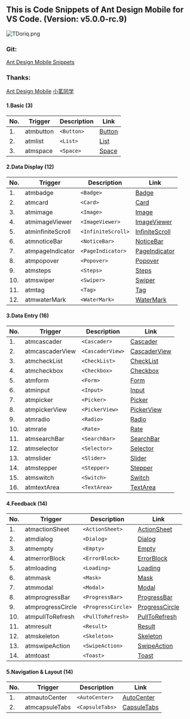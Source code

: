 ## This is Code Snippets of Ant Design Mobile for VS Code. (Version: v5.0.0-rc.9)

![TDoriq.png](https://s4.ax1x.com/2021/12/27/TDoriq.png)

### Git:

[Ant Design Mobile Snippets](https://github.com/yhsy/ant-design-mobile-snippets)

### Thanks:

[Ant Design Mobile](https://mobile.ant.design/zh)
[小茗同学](http://blog.haoji.me/vscode-plugin-overview.html)

#### 1.Basic (3)

| No. | Trigger   | Description | Link                                                     |
| --- | --------- | ----------- | -------------------------------------------------------- |
| 1.  | atmbutton | `<Button>`  | [Button](https://mobile.ant.design/zh/components/button) |
| 2.  | atmlist   | `<List>`    | [List](https://mobile.ant.design/zh/components/list)     |
| 3.  | atmspace  | `<Space>`   | [Space](https://mobile.ant.design/zh/components/space)   |

#### 2.Data Display (12)

| No. | Trigger           | Description        | Link                                                                      |
| --- | ----------------- | ------------------ | ------------------------------------------------------------------------- |
| 1.  | atmbadge          | `<Badge>`          | [Badge](https://mobile.ant.design/zh/components/badge)                    |
| 2.  | atmcard           | `<Card>`           | [Card](https://mobile.ant.design/zh/components/card)                      |
| 3.  | atmimage          | `<Image>`          | [Image](https://mobile.ant.design/zh/components/image)                    |
| 4.  | atmimageViewer    | `<ImageViewer>`    | [ImageViewer](https://mobile.ant.design/zh/components/image-viewer)       |
| 5.  | atminfiniteScroll | `<InfiniteScroll>` | [InfiniteScroll](https://mobile.ant.design/zh/components/infinite-scroll) |
| 6.  | atmnoticeBar      | `<NoticeBar>`      | [NoticeBar](https://mobile.ant.design/zh/components/notice-bar)           |
| 7.  | atmpageIndicator  | `<PageIndicator>`  | [PageIndicator](https://mobile.ant.design/zh/components/page-indicator)   |
| 8.  | atmpopover        | `<Popover>`        | [Popover](https://mobile.ant.design/zh/components/popover)                |
| 9.  | atmsteps          | `<Steps>`          | [Steps](https://mobile.ant.design/zh/components/steps)                    |
| 10. | atmswiper         | `<Swiper>`         | [Swiper](https://mobile.ant.design/zh/components/swiper)                  |
| 11. | atmtag            | `<Tag>`            | [Tag](https://mobile.ant.design/zh/components/tag)                        |
| 12. | atmwaterMark      | `<WaterMark>`      | [WaterMark](https://mobile.ant.design/zh/components/water-mark)           |

#### 3.Data Entry (16)

| No. | Trigger         | Description      | Link                                                                  |
| --- | --------------- | ---------------- | --------------------------------------------------------------------- |
| 1.  | atmcascader     | `<Cascader>`     | [Cascader](https://mobile.ant.design/zh/components/cascader)          |
| 2.  | atmcascaderView | `<CascaderView>` | [CascaderView](https://mobile.ant.design/zh/components/cascader-view) |
| 3.  | atmcheckList    | `<CheckList>`    | [CheckList](https://mobile.ant.design/zh/components/check-list)       |
| 4.  | atmcheckbox     | `<Checkbox>`     | [Checkbox](https://mobile.ant.design/zh/components/checkbox)          |
| 5.  | atmform         | `<Form>`         | [Form](https://mobile.ant.design/zh/components/form)                  |
| 6.  | atminput        | `<Input>`        | [Input](https://mobile.ant.design/zh/components/input)                |
| 7.  | atmpicker       | `<Picker>`       | [Picker](https://mobile.ant.design/zh/components/picker)              |
| 8.  | atmpickerView   | `<PickerView>`   | [PickerView](https://mobile.ant.design/zh/components/picker-view)     |
| 9.  | atmradio        | `<Radio>`        | [Radio](https://mobile.ant.design/zh/components/radio)                |
| 10. | atmrate         | `<Rate>`         | [Rate](https://mobile.ant.design/zh/components/rate)                  |
| 11. | atmsearchBar    | `<SearchBar>`    | [SearchBar](https://mobile.ant.design/zh/components/search-bar)       |
| 12. | atmselector     | `<Selector>`     | [Selector](https://mobile.ant.design/zh/components/selector)          |
| 13. | atmslider       | `<Slider>`       | [Slider](https://mobile.ant.design/zh/components/slider)              |
| 14. | atmstepper      | `<Stepper>`      | [Stepper](https://mobile.ant.design/zh/components/stepper)            |
| 15. | atmswitch       | `<Switch>`       | [Switch](https://mobile.ant.design/zh/components/switch)              |
| 16. | atmtextArea     | `<TextArea>`     | [TextArea](https://mobile.ant.design/zh/components/text-area)         |

#### 4.Feedback (14)

| No. | Trigger           | Description        | Link                                                                      |
| --- | ----------------- | ------------------ | ------------------------------------------------------------------------- |
| 1.  | atmactionSheet    | `<ActionSheet>`    | [ActionSheet](https://mobile.ant.design/zh/components/action-sheet)       |
| 2.  | atmdialog         | `<Dialog>`         | [Dialog](https://mobile.ant.design/zh/components/dialog)                  |
| 3.  | atmempty          | `<Empty>`          | [Empty](https://mobile.ant.design/zh/components/empty)                    |
| 4.  | atmerrorBlock     | `<ErrorBlock>`     | [ErrorBlock](https://mobile.ant.design/zh/components/error-block)         |
| 5.  | atmloading        | `<Loading>`        | [Loading](https://mobile.ant.design/zh/components/loading)                |
| 6.  | atmmask           | `<Mask>`           | [Mask](https://mobile.ant.design/zh/components/mask)                      |
| 7.  | atmmodal          | `<Modal>`          | [Modal](https://mobile.ant.design/zh/components/modal)                    |
| 8.  | atmprogressBar    | `<ProgressBar>`    | [ProgressBar](https://mobile.ant.design/zh/components/progress-bar)       |
| 9.  | atmprogressCircle | `<ProgressCircle>` | [ProgressCircle](https://mobile.ant.design/zh/components/progress-circle) |
| 10. | atmpullToRefresh  | `<PullToRefresh>`  | [PullToRefresh](https://mobile.ant.design/zh/components/pull-to-refresh)  |
| 11. | atmresult         | `<Result>`         | [Result](https://mobile.ant.design/zh/components/result)                  |
| 12. | atmskeleton       | `<Skeleton>`       | [Skeleton](https://mobile.ant.design/zh/components/skeleton)              |
| 13. | atmswipeAction    | `<SwipeAction>`    | [SwipeAction](https://mobile.ant.design/zh/components/swipe-action)       |
| 14. | atmtoast          | `<Toast>`          | [Toast](https://mobile.ant.design/zh/components/toast)                    |

#### 5.Navigation & Layout (14)

| No. | Trigger        | Description     | Link                                                                |
| --- | -------------- | --------------- | ------------------------------------------------------------------- |
| 1.  | atmautoCenter  | `<AutoCenter>`  | [AutoCenter](https://mobile.ant.design/zh/components/auto-center)   |
| 2.  | atmcapsuleTabs | `<CapsuleTabs>` | [CapsuleTabs](https://mobile.ant.design/zh/components/capsule-tabs) |
